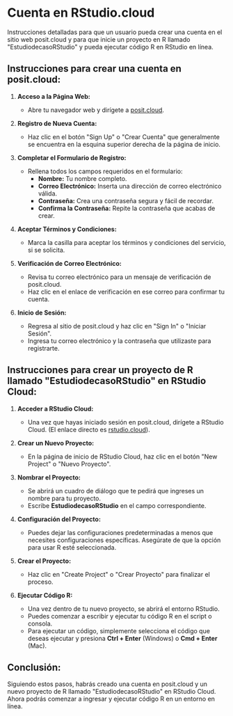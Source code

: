 # Cuenta en RStudio.cloud

Instrucciones detalladas para que un usuario pueda crear una cuenta en el sitio web posit.cloud y para que inicie un proyecto en R llamado "EstudiodecasoRStudio" y pueda ejecutar código R en RStudio en línea.

## Instrucciones para crear una cuenta en posit.cloud:

1. **Acceso a la Página Web:**
   - Abre tu navegador web y dirígete a [posit.cloud](https://posit.cloud).

2. **Registro de Nueva Cuenta:**
   - Haz clic en el botón "Sign Up" o "Crear Cuenta" que generalmente se encuentra en la esquina superior derecha de la página de inicio.

3. **Completar el Formulario de Registro:**
   - Rellena todos los campos requeridos en el formulario:
     - **Nombre:** Tu nombre completo.
     - **Correo Electrónico:** Inserta una dirección de correo electrónico válida.
     - **Contraseña:** Crea una contraseña segura y fácil de recordar.
     - **Confirma la Contraseña:** Repite la contraseña que acabas de crear.

4. **Aceptar Términos y Condiciones:**
   - Marca la casilla para aceptar los términos y condiciones del servicio, si se solicita.

5. **Verificación de Correo Electrónico:**
   - Revisa tu correo electrónico para un mensaje de verificación de posit.cloud. 
   - Haz clic en el enlace de verificación en ese correo para confirmar tu cuenta.

6. **Inicio de Sesión:**
   - Regresa al sitio de posit.cloud y haz clic en "Sign In" o "Iniciar Sesión".
   - Ingresa tu correo electrónico y la contraseña que utilizaste para registrarte.

## Instrucciones para crear un proyecto de R llamado "EstudiodecasoRStudio" en RStudio Cloud:

1. **Acceder a RStudio Cloud:**
   - Una vez que hayas iniciado sesión en posit.cloud, dirígete a RStudio Cloud. (El enlace directo es [rstudio.cloud](https://rstudio.cloud)).

2. **Crear un Nuevo Proyecto:**
   - En la página de inicio de RStudio Cloud, haz clic en el botón "New Project" o "Nuevo Proyecto".

3. **Nombrar el Proyecto:**
   - Se abrirá un cuadro de diálogo que te pedirá que ingreses un nombre para tu proyecto.
   - Escribe **EstudiodecasoRStudio** en el campo correspondiente.

4. **Configuración del Proyecto:**
   - Puedes dejar las configuraciones predeterminadas a menos que necesites configuraciones específicas. Asegúrate de que la opción para usar R esté seleccionada.

5. **Crear el Proyecto:**
   - Haz clic en "Create Project" o "Crear Proyecto" para finalizar el proceso.

6. **Ejecutar Código R:**
   - Una vez dentro de tu nuevo proyecto, se abrirá el entorno RStudio.
   - Puedes comenzar a escribir y ejecutar tu código R en el script o consola.
   - Para ejecutar un código, simplemente selecciona el código que deseas ejecutar y presiona **Ctrl + Enter** (Windows) o **Cmd + Enter** (Mac).

## Conclusión:
Siguiendo estos pasos, habrás creado una cuenta en posit.cloud y un nuevo proyecto de R llamado "EstudiodecasoRStudio" en RStudio Cloud. Ahora podrás comenzar a ingresar y ejecutar código R en un entorno en línea.
